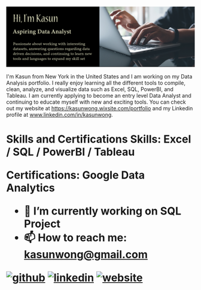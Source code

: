 ![Data Analysis](https://github.com/eTpMaxim/eTpMaxim/blob/main/GitHub%20Banner2.png)

I'm Kasun from New York in the United States and I am working on my Data Analysis portfolio. I really enjoy learning all the different tools to compile, clean, analyze, and visualize data such as Excel, SQL, PowerBI, and Tableau. I am currently applying to become an entry level Data Analyst and continuing to educate myself with new and exciting tools. You can check out my website at https://kasunwong.wixsite.com/portfolio and my Linkedin profile at www.linkedin.com/in/kasunwong.


<h1>Skills and Certifications
Skills: Excel / SQL / PowerBI / Tableau

Certifications: Google Data Analytics

- 🔭 I’m currently working on SQL Project 
- 📫 How to reach me: kasunwong@gmail.com 


[<img src='https://cdn.jsdelivr.net/npm/simple-icons@3.0.1/icons/github.svg' alt='github' height='40'>](https://github.com/eTpMaxim)  [<img src='https://cdn.jsdelivr.net/npm/simple-icons@3.0.1/icons/linkedin.svg' alt='linkedin' height='40'>](https://www.linkedin.com/in/www.linkedin.com/in/kasunwong/)  [<img src='https://cdn.jsdelivr.net/npm/simple-icons@3.0.1/icons/icloud.svg' alt='website' height='40'>](https://kasunwong.wixsite.com/portfolio)  


